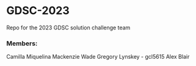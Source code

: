 # GDSC-2023
Repo for the 2023 GDSC solution challenge team

### Members:
Camilla Miquelina
Mackenzie Wade
Gregory Lynskey - gcl5615
Alex Blair
